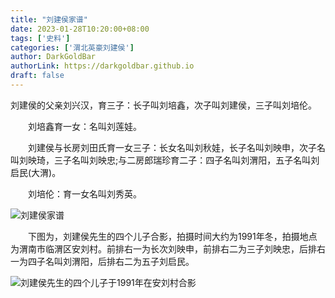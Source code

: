 ```yaml
---
title: "刘建侯家谱"
date: 2023-01-28T10:20:00+08:00
tags: ['史料']
categories: ['渭北英豪刘建侯']
author: DarkGoldBar
authorLink: https://darkgoldbar.github.io
draft: false
---
```


刘建侯的父亲刘兴汉，育三子：长子叫刘培鑫，次子叫刘建侯，三子叫刘培伦。

　　刘培鑫育一女：名叫刘莲娃。

　　刘建侯与长房刘田氏育一女三子：长女名叫刘秋娃，长子名叫刘映申，次子名叫刘映琦，三子名叫刘映忠;与二房郎瑞珍育二子：四子名叫刘渭阳，五子名叫刘启民(大渭)。

　　刘培伦：育一女名叫刘秀英。

![刘建侯家谱](/images/ljh/刘建侯家谱图.jpg "刘建侯家谱")

　　下图为，刘建侯先生的四个儿子合影，拍摄时间大约为1991年冬，拍摄地点为渭南市临渭区安刘村。前排右一为长次刘映申，前排右二为三子刘映忠，后排右一为四子名叫刘渭阳，后排右二为五子刘启民。

![刘建侯先生的四个儿子于1991年在安刘村合影](/images/ljh/刘申阁四兄弟合影2.jpg "刘建侯先生的四个儿子于1991年在安刘村合影")
